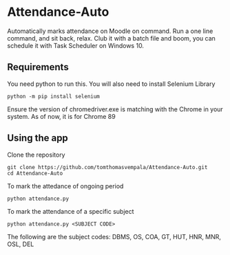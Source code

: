 # Attendance-Auto
Automatically marks attendance on Moodle on command. Run a one line command, and sit back, relax.
Club it with a batch file and boom, you can schedule it with Task Scheduler on Windows 10.

## Requirements
You need python to run this.
You will also need to install Selenium Library

```
python -m pip install selenium
```
Ensure the version of chromedriver.exe is matching with the Chrome in your system. As of now, it is for Chrome 89

## Using the app
Clone the repository
```
git clone https://github.com/tomthomasvempala/Attendance-Auto.git
cd Attendance-Auto
```

To mark the attedance of ongoing period 
```
python attendance.py
```

To mark the attendance of a specific subject
```
python attendance.py <SUBJECT CODE>
```
The following are the subject codes:
DBMS, OS, COA, GT, HUT, HNR, MNR, OSL, DEL

